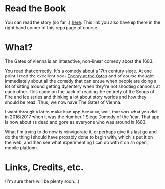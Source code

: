 # Read the Book

You can read the story (so far...) [here](https://jkosem.github.io/thegatesofvienna-mobile-web/). This link you also have up there in the right hand corner of this repo page of course.

# What?

The Gates of Vienna is an interactive, non-linear comedy about the 1683.

You read that correctly. It's a comedy about a 17th century siege. At one point I read the excellent book [Enemy at the Gates](https://www.goodreads.com/book/show/2768797-the-enemy-at-the-gate) and of course thought immediately about all the comedy that can ensue when people are doing a lot of sitting around getting dysentery when they're not shooting cannons at each other. This came on the back of reading the entirety of the Songs of Fire and Ice series and thinking a lot about story worlds and how they should be read. Thus, we now have The Gates of Vienna. 

I went through a lot to make it an app because, well, that was what you did in 2016/2017 when it was the Number 1 Siege Comedy of the Year. That app is now about as dead and gone as everyone who was around in 1683.

What I'm trying to do now is reinvigorate it, or perhaps give it a last go and do the thing I should have probably done to begin with, which is put it on the web, and then see what experimenting I can do with it on an open, mobile platform.

# Links, Credits, etc.

(I'm sure there will be plenty soon...)

